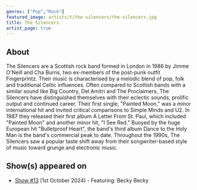 ```yaml
---
genres: ["Pop","Rock"]
featured_image: artists/t/the-silencers/the-silencers.jpg
title: The Silencers
artist_page: true
---
```

## About

The Silencers are a Scottish rock band formed in London in 1986 by Jimme O'Neill and Cha Burns, two ex-members of the post-punk outfit Fingerprintz. Their music is characterised by a melodic blend of pop, folk and traditional Celtic influences. Often compared to Scottish bands with a similar sound like Big Country, Del Amitri and The Proclaimers, The Silencers have distinguished themselves with their eclectic sounds, prolific output and continued career. Their first single, "Painted Moon," was a minor international hit and invited critical comparisons to Simple Minds and U2. In 1987 they released their first album A Letter From St. Paul, which included "Painted Moon" and another minor hit, "I See Red." Buoyed by the huge European hit "Bulletproof Heart", the band's third album Dance to the Holy Man is the band's commercial peak to date. Throughout the 1990s, The Silencers saw a  popular taste shift away from their songwriter-based style of music toward grunge and electronic music.



## Show(s) appeared on

- [Show #13](/shows/featuring-becky-becky/) (1st October 2024) - Featuring: Becky Becky

